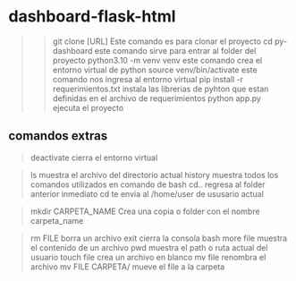 # dashboard-flask-html
>> git clone [URL]
Este comando es para clonar el proyecto 
> cd py-dashboard
este comando sirve para entrar al folder del proyecto 
> python3.10 -m venv venv
este comando crea el entorno virtual de python 
> source venv/bin/activate
este comando nos ingresa al entorno virtual 
>pip install -r requerimientos.txt
instala las librerias de pyhton que estan definidas en el archivo de requerimientos
> python app.py
ejecuta el proyecto
## comandos extras
> deactivate
cierra el entorno virtual

> ls
muestra el archivo del directorio actual
>history
muestra todos los comandos utilizados en comando de bash
> cd..
regresa al folder anterior inmediato
> cd
te envia al /home/user de ususario actual

> mkdir CARPETA_NAME
Crea una copia o folder con el nombre carpeta_name

> rm FILE
borra un archivo
>exit
cierra la consola bash
> more file
muestra el contenido de un archivo
>pwd
muestra el path o ruta actual del usuario
>touch file
crea un archivo en blanco
>mv file
renombra el archivo
>mv FILE CARPETA/
mueve el file a la carpeta
